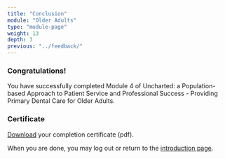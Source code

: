 ```yaml
---
title: "Conclusion"
module: "Older Adults"
type: "module-page"
weight: 13
depth: 3
previous: "../feedback/"
---
```

<form method="post" action="."><h3>Congratulations!</h3><div class="pageblock"><p>You have successfully completed Module 4 of Uncharted: a Population-based Approach to Patient Service and Professional Success - Providing Primary Dental Care for Older Adults.</p>
</div><h3>Certificate</h3><div class="pageblock"><div class="maintext">
<p><a href="https://www1.columbia.edu/sec/ccnmtl/remote/static/pass/pdf/PASS_OlderAdults_Completion_Certificate.pdf" target="blank">Download</a> your completion certificate (pdf).</p>
<p>When you are done, you may log out or return to the <a href="/">introduction page</a>.</p>
</div>
</div></form>